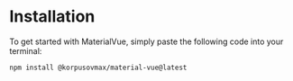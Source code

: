 # Installation
To get started with MaterialVue, simply paste the following code into your terminal:
```shell
npm install @korpusovmax/material-vue@latest
```
